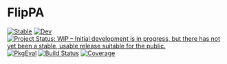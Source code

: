 # FlipPA

[![Stable](https://img.shields.io/badge/docs-stable-blue.svg)](https://dahong67.github.io/FlipPA.jl/stable/)
[![Dev](https://img.shields.io/badge/docs-dev-blue.svg)](https://dahong67.github.io/FlipPA.jl/dev/)
[![Project Status: WIP – Initial development is in progress, but there has not yet been a stable, usable release suitable for the public.](https://www.repostatus.org/badges/latest/wip.svg)](https://www.repostatus.org/#wip)
[![PkgEval](https://JuliaCI.github.io/NanosoldierReports/pkgeval_badges/F/FlipPA.svg)](https://JuliaCI.github.io/NanosoldierReports/pkgeval_badges/report.html)
[![Build Status](https://github.com/dahong67/FlipPA.jl/actions/workflows/CI.yml/badge.svg?branch=master)](https://github.com/dahong67/FlipPA.jl/actions/workflows/CI.yml?query=branch%3Amaster)
[![Coverage](https://codecov.io/gh/dahong67/FlipPA.jl/branch/master/graph/badge.svg)](https://codecov.io/gh/dahong67/FlipPA.jl)

